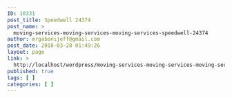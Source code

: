 ```yaml
---
ID: 10331
post_title: Speedwell 24374
post_name: >
  moving-services-moving-services-moving-services-speedwell-24374
author: mrgabonijeff@gmail.com
post_date: 2018-03-28 01:49:26
layout: page
link: >
  http://localhost/wordpress/moving-services-moving-services-moving-services-speedwell-24374/
published: true
tags: [ ]
categories: [ ]
---
```

